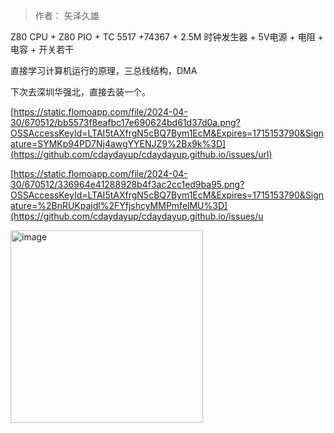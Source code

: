 >  作者： 矢泽久雄

Z80 CPU + Z80 PIO + TC 5517 +74367 + 2.5M 时钟发生器 + 5V电源 + 电阻 + 电容 + 开关若干

直接学习计算机运行的原理，三总线结构，DMA

下次去深圳华强北，直接去装一个。

[https://static.flomoapp.com/file/2024-04-30/670512/bb5573f8eafbc17e690624bd61d37d0a.png?OSSAccessKeyId=LTAI5tAXfrgN5cBQ7Bym1EcM&Expires=1715153790&Signature=SYMKp94PD7Nj4awgYYENJZ9%2Bx9k%3D](https://github.com/cdaydayup/cdaydayup.github.io/issues/url)

[https://static.flomoapp.com/file/2024-04-30/670512/336964e41288928b4f3ac2cc1ed9ba95.png?OSSAccessKeyId=LTAI5tAXfrgN5cBQ7Bym1EcM&Expires=1715153790&Signature=%2BnRUKpajdl%2FYfjshcyMMPmfelMU%3D](https://github.com/cdaydayup/cdaydayup.github.io/issues/u

<img width="308" alt="image" src="https://github.com/cdaydayup/cdaydayup.github.io/assets/165341871/9dabf65f-840c-4bf7-9cb5-600d837e2714">
